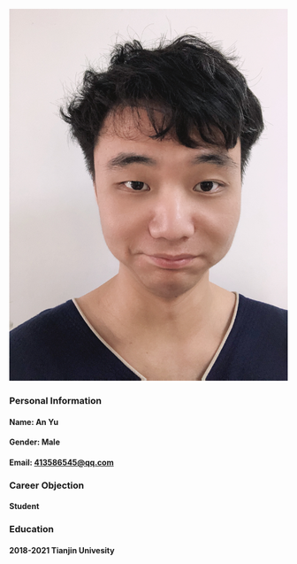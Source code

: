 ![info](./IMG_7992.JPG)
### Personal Information
#### Name: An Yu
#### Gender: Male
#### Email: 413586545@qq.com

### Career Objection
#### Student

### Education
#### 2018-2021 Tianjin Univesity 
